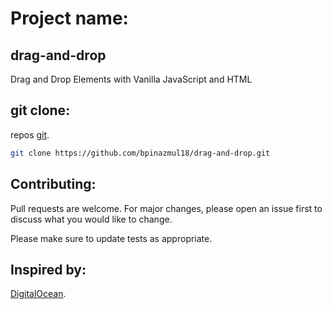 # Project name:
## drag-and-drop
Drag and Drop Elements with Vanilla JavaScript and HTML

## git clone:

repos [git](https://github.com/bpinazmul18/drag-and-drop).

```bash
git clone https://github.com/bpinazmul18/drag-and-drop.git
```

## Contributing:
Pull requests are welcome. For major changes, please open an issue first to discuss what you would like to change.

Please make sure to update tests as appropriate.

## Inspired by:
[DigitalOcean](https://www.digitalocean.com/community/tutorials/js-drag-and-drop-vanilla-js).

